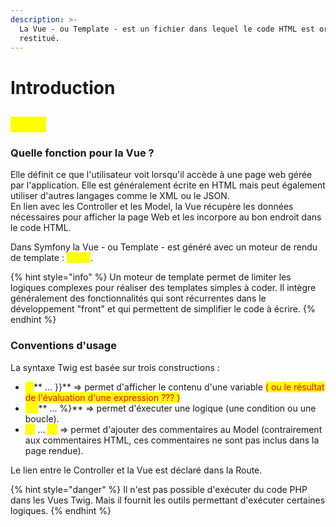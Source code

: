 ```yaml
---
description: >-
  La Vue - ou Template - est un fichier dans lequel le code HTML est organisé et
  restitué.
---
```


# Introduction

## <mark style="color:yellow;">TWIG</mark>

### Quelle fonction pour la Vue ?

Elle définit ce que l'utilisateur voit lorsqu'il accède à une page web gérée par l'application. Elle est généralement écrite en HTML mais peut également utiliser d'autres langages comme le XML ou le JSON.\
En lien avec les Controller et les Model, la Vue récupère les données nécessaires pour afficher la page Web et les incorpore au bon endroit dans le code HTML.

Dans Symfony la Vue - ou Template - est généré avec un moteur de rendu de template : <mark style="color:yellow;">**TWIG**</mark>.

{% hint style="info" %}
Un moteur de template permet de limiter les logiques complexes pour réaliser des templates simples à coder. Il intègre généralement des fonctionnalités qui sont récurrentes dans le développement "front" et qui permettent de simplifier le code à écrire.
{% endhint %}

### Conventions d'usage

La syntaxe Twig est basée sur trois constructions :&#x20;

* <mark style="color:yellow;">**\{{**</mark>** ... **<mark style="color:yellow;">**\}}**</mark> => permet d'afficher le contenu d'une variable <mark style="color:red;">( ou le résultat de l'évaluation d'une expression ??? )</mark>
* <mark style="color:yellow;">**\{%**</mark>** ... **<mark style="color:yellow;">**%\}**</mark> => permet d'éxecuter une logique (une condition ou une boucle).
* <mark style="color:yellow;">**{#**</mark> ... <mark style="color:yellow;">**#}**</mark> => permet d'ajouter des commentaires au Model (contrairement aux commentaires HTML, ces commentaires ne sont pas inclus dans la page rendue).

Le lien entre le Controller et la Vue est déclaré dans la Route.

{% hint style="danger" %}
Il n'est pas possible d'exécuter du code PHP dans les Vues Twig. Mais il fournit les outils permettant d'exécuter certaines logiques.
{% endhint %}

